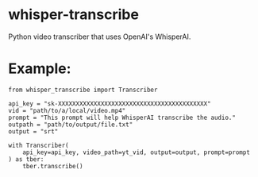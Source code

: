 # whisper-transcribe
Python video transcriber that uses OpenAI's WhisperAI.

# Example:
    from whisper_transcribe import Transcriber

    api_key = "sk-XXXXXXXXXXXXXXXXXXXXXXXXXXXXXXXXXXXXXXXXXX"
    vid = "path/to/a/local/video.mp4"
    prompt = "This prompt will help WhisperAI transcribe the audio."
    outpath = "path/to/output/file.txt"
    output = "srt"

    with Transcriber(
        api_key=api_key, video_path=yt_vid, output=output, prompt=prompt
    ) as tber:
        tber.transcribe()
